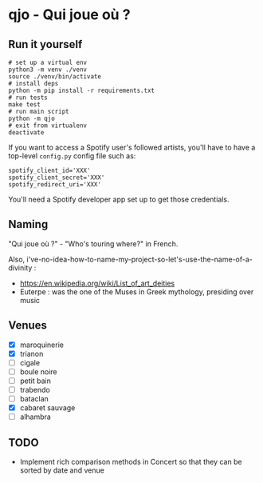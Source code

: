 # qjo - Qui joue où ?

## Run it yourself

```
# set up a virtual env
python3 -m venv ./venv
source ./venv/bin/activate
# install deps
python -m pip install -r requirements.txt
# run tests
make test
# run main script
python -m qjo
# exit from virtualenv
deactivate
```

If you want to access a Spotify user's followed artists, you'll have to have a top-level `config.py` config file such as:
```
spotify_client_id='XXX'
spotify_client_secret='XXX'
spotify_redirect_uri='XXX'
```

You'll need a Spotify developer app set up to get those credentials.


## Naming

"Qui joue où ?" - "Who's touring where?" in French.

Also, i've-no-idea-how-to-name-my-project-so-let's-use-the-name-of-a-divinity :
* https://en.wikipedia.org/wiki/List_of_art_deities
* Euterpe : was the one of the Muses in Greek mythology, presiding over music

## Venues

* [x] maroquinerie
* [x] trianon
* [ ] cigale
* [ ] boule noire
* [ ] petit bain
* [ ] trabendo
* [ ] bataclan
* [x] cabaret sauvage
* [ ] alhambra

## TODO
* Implement rich comparison methods in Concert so that they can be sorted by date and venue
